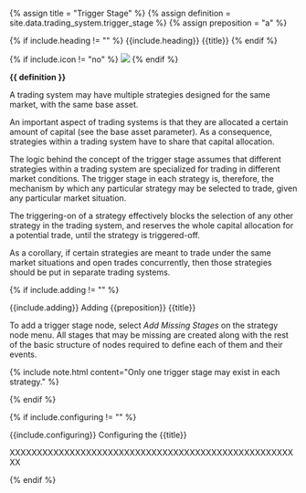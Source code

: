 <!-- TITLE AND DEFINITION starts -->

{% assign title = "Trigger Stage" %}
{% assign definition = site.data.trading_system.trigger_stage %}
{% assign preposition = "a" %}

<!-- TITLE AND DEFINITION ends -->

{% if include.heading != "" %}
{{include.heading}} {{title}}
{% endif %}

{% if include.icon != "no" %}
<img src='images/icons/{{include.icon}}{{ title | downcase | replace: " ", "-" }}.png' />
{% endif %}

**{{ definition }}**

<!-- CONTENT starts -->

A trading system may have multiple strategies designed for the same market, with the same base asset.

An important aspect of trading systems is that they are allocated a certain amount of capital (see the base asset parameter). As a consequence, strategies within a trading system have to share that capital allocation. 

The logic behind the concept of the trigger stage assumes that different strategies within a trading system are specialized for trading in different market conditions. The trigger stage in each strategy is, therefore, the mechanism by which any particular strategy may be selected to trade, given any particular market situation.

The triggering-on of a strategy effectively blocks the selection of any other strategy in the trading system, and reserves the whole capital allocation for a potential trade, until the strategy is triggered-off.

As a corollary, if certain strategies are meant to trade under the same market situations and open trades concurrently, then those strategies should be put in separate trading systems.

<!-- CONTENT ends -->

{% if include.adding != "" %}

{{include.adding}} Adding {{preposition}} {{title}}

<!-- ADDING starts -->

To add a trigger stage node, select *Add Missing Stages* on the strategy node menu. All stages that may be missing are created along with the rest of the basic structure of nodes required to define each of them and their events.

{% include note.html content="Only one trigger stage may exist in each strategy." %}

<!-- ADDING ends -->

{% endif %}

{% if include.configuring != "" %}

{{include.configuring}} Configuring the {{title}}

<!-- CONFIGURING starts -->

XXXXXXXXXXXXXXXXXXXXXXXXXXXXXXXXXXXXXXXXXXXXXXXXXXXXXX

<!-- CONFIGURING ends -->

{% endif %}